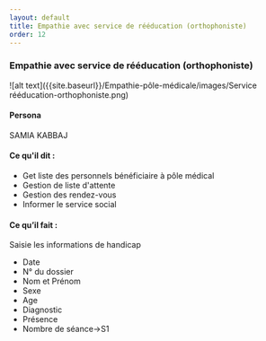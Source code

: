```yaml
---
layout: default
title: Empathie avec service de rééducation (orthophoniste)
order: 12
---
```

### Empathie avec service de rééducation (orthophoniste)
![alt text]({{site.baseurl}}/Empathie-pôle-médicale/images/Service rééducation-orthophoniste.png)
<!-- note -->
#### Persona
SAMIA KABBAJ

#### Ce qu'il dit : 
- Get liste des personnels bénéficiaire à pôle médical
- Gestion de liste d'attente 
- Gestion des rendez-vous
- Informer le service social

#### Ce qu’il fait :
Saisie les informations de handicap
- Date
- N° du dossier
- Nom et Prénom
- Sexe
- Age
- Diagnostic
- Présence
- Nombre de séance->S1

<!-- new slide -->